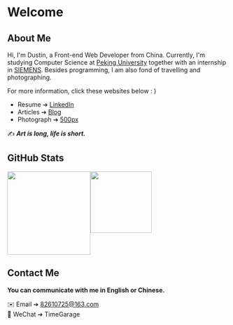 # Welcome
## About Me

Hi, I'm Dustin, a Front-end Web Developer from China. Currently, I'm studying Computer Science at [Peking University](https://www.pku.edu.cn) together with an internship in [SIEMENS](https://www.siemens.com/global/en.html). Besides programming, I am also fond of travelling and photographing. 

For more information,  click these websites below : )
- Resume ➔ [LinkedIn](https://www.linkedin.com/in/dustinpeng)
- Articles ➔ [Blog](https://timegarage.github.io)
- Photograph ➔ [500px](https://500px.com.cn/dustinpeng)

✍️ ***Art is long, life is short.***

## GitHub Stats

<div style="display: inline-block;"><img src="https://github-readme-stats.vercel.app/api?username=TimeGarage&count_private=true&hide_border=true&show_icons=true&theme=vue" height="190px" style="vertical-align:top;"/><img src="https://github-readme-stats.vercel.app/api/top-langs/?hide=jupyter+notebook&theme=vue&username=TimeGarage&hide_border=true&layout=compact" height="140px" style="vertical-align:top;"/></div>


## Contact Me

**You can communicate with me in English or Chinese.** 

✉️ Email ➔ 82610725@163.com</br>
💬 WeChat ➔ TimeGarage

